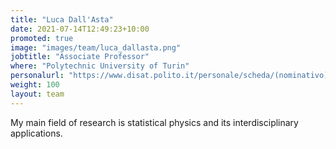 ```yaml
---
title: "Luca Dall'Asta"
date: 2021-07-14T12:49:23+10:00
promoted: true
image: "images/team/luca_dallasta.png"
jobtitle: "Associate Professor"
where: "Polytechnic University of Turin"
personalurl: "https://www.disat.polito.it/personale/scheda/(nominativo)/luca.dallasta"
weight: 100
layout: team
---
```


My main field of research is statistical physics and its interdisciplinary applications.
